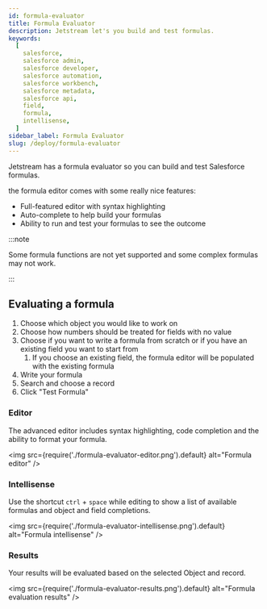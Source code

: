 ```yaml
---
id: formula-evaluator
title: Formula Evaluator
description: Jetstream let's you build and test formulas.
keywords:
  [
    salesforce,
    salesforce admin,
    salesforce developer,
    salesforce automation,
    salesforce workbench,
    salesforce metadata,
    salesforce api,
    field,
    formula,
    intellisense,
  ]
sidebar_label: Formula Evaluator
slug: /deploy/formula-evaluator
---
```


Jetstream has a formula evaluator so you can build and test Salesforce formulas.

the formula editor comes with some really nice features:

- Full-featured editor with syntax highlighting
- Auto-complete to help build your formulas
- Ability to run and test your formulas to see the outcome

:::note

Some formula functions are not yet supported and some complex formulas may not work.

:::

## Evaluating a formula

1. Choose which object you would like to work on
2. Choose how numbers should be treated for fields with no value
3. Choose if you want to write a formula from scratch or if you have an existing field you want to start from
   1. If you choose an existing field, the formula editor will be populated with the existing formula
4. Write your formula
5. Search and choose a record
6. Click "Test Formula"

### Editor

The advanced editor includes syntax highlighting, code completion and the ability to format your formula.

<img src={require('./formula-evaluator-editor.png').default} alt="Formula editor" />

### Intellisense

Use the shortcut `ctrl` + `space` while editing to show a list of available formulas and object and field completions.

<img src={require('./formula-evaluator-intellisense.png').default} alt="Formula intellisense" />

### Results

Your results will be evaluated based on the selected Object and record.

<img src={require('./formula-evaluator-results.png').default} alt="Formula evaluation results" />
